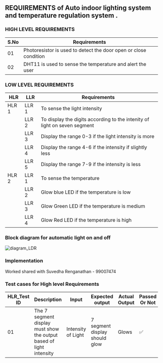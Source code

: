 
## REQUIREMENTS  of Auto indoor lighting system and temperature regulation system .



### HIGH LEVEL REQUIREMENTS

|S.No| Requirements|
|----|-------------|
|01|Photoresistor is used to detect the door open or close condition|
|02|DHT11 is used to sense the temperature and alert the user |

### LOW LEVEL REQUIREMENTS

| HLR | LLR | Requirements |
| ---- | ----- | ---------- |
| HLR 1 | LLR 1 | To sense the light intensity |
|       | LLR 2 | To display the digits according to the intenity of light on seven segment |
|       | LLR 3 | Display the range 0-3 if the light intensity is more |
|       | LLR 4 | Display the range 4-6 if the intensity if slightly less |
|       | LLR 5 | Display the range 7-9 if the intensity is less |
| HLR 2 | LLR 1 | To sense the temperature |
|       | LLR 2 | Glow blue LED if the temperature is low |
|       | LLR 3 | Glow Green LED if the temperature is medium |
|       | LLR 4 | Glow Red LED if the temperature is high |


### Block diagram for automatic light on and off
![diagram_LDR](https://user-images.githubusercontent.com/98872514/163201735-36883395-9bf2-4c44-a41d-faa105904eb5.PNG)

### Implementation 
Worked shared with Suvedha Renganathan - 99007474

### Test cases for High level Requirements

| HLR_Test ID | Description | Input | Expected output | Actual Output | Passed Or Not |
| --- | --- | --- | --- | --- | --- |
| 01 | The 7 segment display must show the output based of light intensity  | Intensity of Light | 7 segment display should glow | Glows | ✅ |
